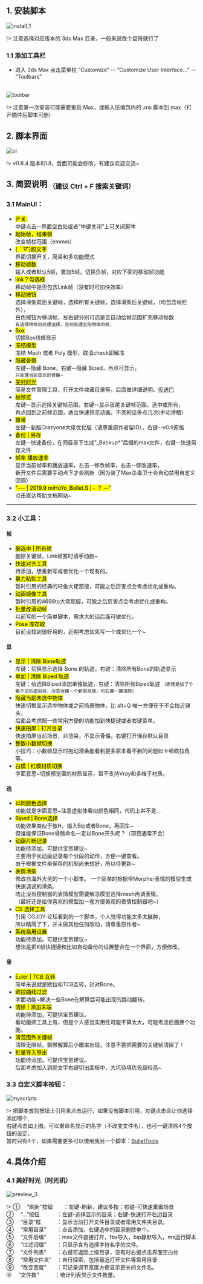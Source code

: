 <!--
 * @Description: 
 * @Author: Bullet.S
 * @Date: 2019-12-09 10:04:51
 * @LastEditors  : Bullet.S
 * @LastEditTime : 2019-12-21 22:38:18
 * @Email: animator.bullet@foxmail.com
 -->

## 1. 安装脚本

![install_1](_img/install.gif)  

!> 注意选择对应版本的 3ds Max 目录，一般来说改个盘符就行了  

### 1.1 添加工具栏

- 进入 3ds Max 点击菜单栏 “Customize” -- “Customize User Interface...” -- “Toolbars”<br /><br />

![toolbar](_img/toolbar.jpg)

!> 注意第一次安装可能需要重启 Max，或拖入压缩包内的 .ms 脚本到 max（打开插件后脚本可删）  

## 2. 脚本界面

![ui](_img/UI.jpg)

!> v0.8.4 版本时UI，后面可能会修改，有建议欢迎交流~

## 3. 简要说明<sub> （建议 Ctrl + F 搜索关键词）</sub>

### 3.1 MainUI：

- <mark>开关:</mark>  
中键点击--界面空白处或者“中键关闭”上可关闭脚本  
- <mark>起始帧，结束帧</mark>  
改变帧栏范围（emmm）  
- <mark>(*｀▽´*)颜文字</mark>  
界面切换开关，简易和多功能模式  
- <mark>移动帧数</mark>  
输入或者默认5帧，累加5帧，切换负帧，对应下面的移动帧功能  
- <mark>link？勾选框</mark>  
移动帧中是否包含Link帧（没有时可加快效率）  
- <mark>移动按钮</mark>  
选择滑条前面关键帧，选择所有关键帧，选择滑条后关键帧，（均包含帧栏外），  
白色按钮为移动帧，左右键分别可选是否自动给帧范围扩充移动帧数  
`有选择物体则处理选择，否则处理全部物体的帧,`  
- <mark>Box</mark>  
切换Box线框显示
- <mark>冻结模型</mark>  
冻结 Mesh 或者 Poly 模型，取消check即解冻  
- <mark>隐藏骨骼</mark>  
左键--隐藏 Bone，右键--隐藏 Biped，再点可显示，  
`只处理当前显示的骨骼~`  
- <mark> [美好时光](/tools/BulletKeyTools?id=_41-美好时光（时光机）) </mark>  
简易文件管理工具，打开文件收藏目录等，后面做详细说明。[传送门](/tools/BulletKeyTools?id=_41-美好时光（时光机）)  
- <mark>帧预览</mark>  
左键--显示选择关键帧范围，右键--显示首尾关键帧范围，选中或所有，  
再点回到之前帧范围，适合快速预览动画，不灵的话多点几次(手动滑稽)  
- <mark>飘带</mark>  
左键--新版Crazyone大佬优化版（请尊重原作者留ID），右键--v0.9原版  
- <mark>备份 | 另存</mark>  
左键--快速备份，在同目录下生成"_Backup*"后缀的max文件，右键--快速另存文件  
- <mark>帧率 播放速率</mark>  
显示当前帧率和播放速率，左击--修改帧率，右击--修改速率，  
新开文件后需要手动点下才会刷新（因为装了Max杀毒卫士会自动禁用自定义回调）  
- <mark>"---  | 2019.9  miHoYo_Bullet.S |  - ？ --"</mark>  
点击直达帮助文档网站~  

---

### 3.2 小工具：

<!-- tabs:start -->

#### **帧**

- <mark>删选中 | 所有帧</mark>  
删除关键帧，Link帧暂时请手动删~  
- <mark>快速对齐工具</mark>  
待添加，想重新写或者优化一个现有的。  
- <mark>暴力粘贴工具</mark>  
暂时引用的经典的吇鱼大佬那版，可能之后厉害点会考虑优化或重构。  
- <mark>动画镜像工具</mark>  
暂时引用的4698to大佬那版，可能之后厉害点会考虑优化或重构。  
- <mark>批量改滑动帧</mark>  
以前写的一个简单脚本，需求大的话后面可做优化。  
- <mark>Pose 库存取</mark>  
目前没找到很好用的，近期考虑优先写一个或优化一个~  

#### **显**

- <mark>显示 | 清除 Bone轨迹</mark>  
左键：切换显示选择 Bone 的轨迹，右键：清除所有Bone的轨迹显示
- <mark>单加 | 清除 Biped 轨迹</mark>  
左键：给选择Biped添加单独轨迹，右键：清除所有Biped轨迹
`（原理是加了个看不见的虚拟体，注意会建一个新层存放，可右键一键清除）`
- <mark>隐藏当前未选中物体</mark>  
快速切换显示选中物体或之前场景物体，比 alt+Q 唯一方便在于不会拉近镜头，  
后面会考虑把一些常用方便的功能加到快捷键或者右键菜单。  
- <mark>快速拍屏 | 打开目录</mark>  
快速拍屏当前场景，非渲染，不显示骨骼，右键打开保存默认目录  
- <mark>整数小数帧切换</mark>  
小技巧：小数帧显示时拖动滑条能看到更多原本看不到的问题如卡顿欧拉角等。  
- <mark>白模 | 红模材质切换</mark>  
字面意思~切换预览窗的材质显示，暂不支持Vray和多维子材质。  

#### **选**

- <mark>以同颜色选择</mark>  
功能就是字面意思~注意虚拟体看似颜色相同，代码上并不是...  
- <mark>Biped | Bone选择</mark>  
功能效果类似于按H，输入Bip或者Bone，再回车~  
但谁能保证Bone骨骼命名一定以Bone开头呢？（项目通常不会）  
- <mark>动画片断记录</mark>  
功能待添加，可提供宝贵建议~  
主要用于长动画记录每个分段的动作，方便一键查看。  
由于根据文件来保存的机制尚未想好，所以待更新~  
- <mark>表情滑条</mark>  
修改自海外大佬的一个小脚本。
一个简单的根据带Morpher表情的模型生成快速调试的滑条。  
防止没有控制器的表情模型需要解冻模型选择mesh再调表情。  
（最好还是给你喜欢的模型加一套方便美观的表情控制器吧~）  
- <mark>CS 选择工具</mark>  
引用 CGJOY 论坛看到的一个脚本，个人觉得功能太多太臃肿，  
所以精简了下，并未做其他任何改动，请尊重原作者~  
- <mark>系统易用设置</mark>  
功能待添加，可提供宝贵建议~  
想法是把K帧快捷键和比如自动备份的设置整合在一个界面，方便修改。  

#### **骨**

- <mark>Euler | TCB 互转</mark>  
简单来说就是欧拉和TCB互转，针对Bone。
- <mark>欧拉曲线过滤</mark>  
字面功能~解决一些Bone在解算后可能出现的跳动翻转。
- <mark>清除 | 添加末端</mark>  
功能待添加，可提供宝贵建议。  
看动画师工具上有，但是个人感觉实用性可能不算太大，可能考虑后面换个功能。  
- <mark>清范围外关键帧</mark>  
清理无限帧，飘带解算后小概率出现，注意不要把需要的关键帧清掉了！  
- <mark>批量导入导出</mark>  
功能待添加，可提供宝贵建议。  
后面考虑加入到颜文字右键切出面板中，大坑待填优先级较高~  

<!-- tabs:end -->  

### 3.3 自定义脚本按钮：  

![myscripts](_img/myscripts.jpg)  

!> 把脚本放到按钮上引用来点击运行，如果没有脚本引用，左键点击会让你选择添加哪个,  
右键点击如上图，可以重命名显示的名字（不改变文件名），也可一键清除4个按钮的设定，  
暂时只有4个，如果需要更多可以使用我另一个脚本：[BulletTools](tools/BulletTools.md)  

## 4.具体介绍

### 4.1 美好时光（时光机）  

![preview_3](_img/bsopentools.jpg)  

!>
①&emsp; “刷新”按钮&emsp;&emsp;：左键-刷新，建议多按；右键-可快速重置场景  
②&emsp; “...”按钮 &emsp;&emsp;&emsp;：左键-选择显示的目录；右键-快速打开右边目录  
③&emsp; “目录”框&emsp;&emsp;&emsp;：显示当前打开文件目录或者常用文件夹目录。  
④&emsp; “常用目录”&emsp;&emsp;：点击添加，右键选中的目录删除单个。  
⑤&emsp; “文件后缀”&emsp;&emsp;：max文件直接打开，fbx导入，bip静默导入，ms运行脚本  
⑥&emsp; “过滤词缀”&emsp;&emsp;：只显示含有选择字符名字的文件。  
⑦&emsp; “文件列表”&emsp;&emsp;：右键可返回上级目录，没有时右键点击界面空白处  
⑧&emsp; “常用文件夹”&emsp;：自行探索，包括最近打开文件等常用目录  
⑨&emsp; “改变宽度”&emsp;&emsp;：可记录调节宽度方便显示更长的文件名。  
⑩&emsp; “文件数”&emsp;&emsp;&emsp;：统计列表显示文件数量。  